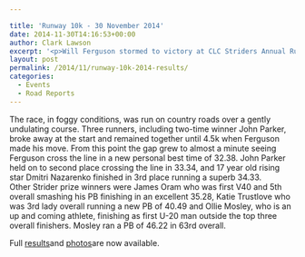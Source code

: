 ```yaml
---

title: 'Runway 10k - 30 November 2014'
date: 2014-11-30T14:16:53+00:00
author: Clark Lawson
excerpt: '<p>Will Ferguson stormed to victory at CLC Striders Annual Runway 10k road race held at Staverton Airport on Sunday 30th November.</p>'
layout: post
permalink: /2014/11/runway-10k-2014-results/
categories:
  - Events
  - Road Reports
---
```

The race, in foggy conditions, was run on country roads over a gently undulating course. Three runners, including two-time winner John Parker, broke away at the start and remained together until 4.5k when Ferguson made his move. From this point the gap grew to almost a minute seeing Ferguson cross the line in a new personal best time of 32.38. John Parker held on to second place crossing the line in 33.34, and 17 year old rising star Dmitri Nazarenko finished in 3rd place running a superb 34.33.  
Other Strider prize winners were James Oram who was first V40 and 5th overall smashing his PB finishing in an excellent 35.28, Katie Trustlove who was 3rd lady overall running a new PB of 40.49 and Ollie Mosley, who is an up and coming athlete, finishing as first U-20 man outside the top three overall finishers. Mosley ran a PB of 46.22 in 63rd overall.

Full <a href="/assets/pdf/results/runway10k2014results.pdf" target="_blank" rel="nofollow">r</a><a href="/assets/pdf/results/runway10k2014results.pdf" target="_blank" rel="nofollow">esults</a>and <a href="https://www.flickr.com/photos/129700982@N05/sets/72157649128119407/" target="_blank" rel="nofollow">photos</a>are now available.
